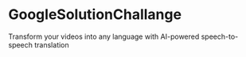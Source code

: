 # GoogleSolutionChallange
Transform your videos into any language with AI-powered speech-to-speech translation
